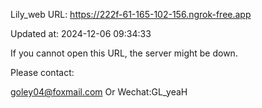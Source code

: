 Lily_web URL: https://222f-61-165-102-156.ngrok-free.app

Updated at: 2024-12-06 09:34:33

If you cannot open this URL, the server might be down.

Please contact: 

goley04@foxmail.com Or Wechat:GL_yeaH